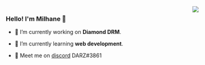 <img align="right" src="https://github-readme-stats.vercel.app/api/top-langs/?username=chmilhane">

### Hello! I'm **Milhane** 👋
- 🔭 I’m currently working on **Diamond DRM**.
- 🌱 I’m currently learning **web development**.

- 💬 Meet me on [discord](http://discord.com/users/709064224252624936) DARZ#3861<br>
